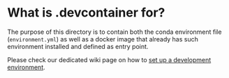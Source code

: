 # What is .devcontainer for?
The purpose of this directory is to contain both the conda environment file (`environment.yml`) as well as a docker image that already has such environment installed and defined as entry point.

Please check our dedicated wiki page on how to [set up a development environment](https://github.com/Deltares/ra2ce/wiki/Setting-up-a-dev-environment).